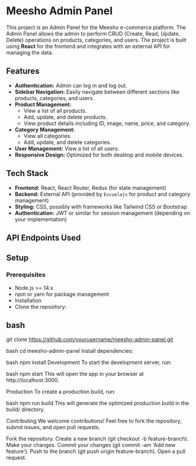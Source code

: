 # Meesho Admin Panel

This project is an Admin Panel for the Meesho e-commerce platform. The Admin Panel allows the admin to perform CRUD (Create, Read, Update, Delete) operations on products, categories, and users. The project is built using **React** for the frontend and integrates with an external API for managing the data.

## Features

- **Authentication:** Admin can log in and log out.
- **Sidebar Navigation:** Easily navigate between different sections like products, categories, and users.
- **Product Management:**
  - View a list of all products.
  - Add, update, and delete products.
  - View product details including ID, image, name, price, and category.
- **Category Management:**
  - View all categories.
  - Add, update, and delete categories.
- **User Management:** View a list of all users.
- **Responsive Design:** Optimized for both desktop and mobile devices.

## Tech Stack

- **Frontend:** React, React Router, Redux (for state management)
- **Backend:** External API (provided by `Escuelajs` for product and category management)
- **Styling:** CSS, possibly with frameworks like Tailwind CSS or Bootstrap
- **Authentication:** JWT or similar for session management (depending on your implementation)

## API Endpoints Used


## Setup
### Prerequisites
- Node.js >= 14.x
- npm or yarn for package management
- Installation
- Clone the repository:

## bash
git clone https://github.com/yourusername/meesho-admin-panel.git

bash
cd meesho-admin-panel
Install dependencies:

bash
npm install
Development
To start the development server, run:

bash
npm start
This will open the app in your browser at http://localhost:3000.

Production
To create a production build, run:

bash
npm run build
This will generate the optimized production build in the build/ directory.

Contributing
We welcome contributions! Feel free to fork the repository, submit issues, and open pull requests.

Fork the repository.
Create a new branch (git checkout -b feature-branch).
Make your changes.
Commit your changes (git commit -am 'Add new feature').
Push to the branch (git push origin feature-branch).
Open a pull request.